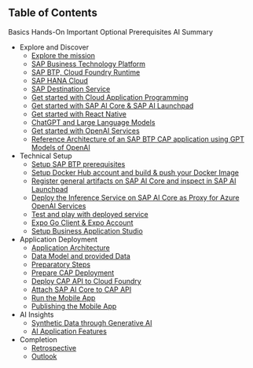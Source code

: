 ## Table of Contents

Basics
Hands-On
Important
Optional
Prerequisites
AI
Summary

<!-- disco-toc-start -->
- Explore and Discover
  - [Explore the mission](./01-explore-the-mission/explore.md)<!-- dc-card: {"label":  ["Basics"]} dc-card -->
  - [SAP Business Technology Platform](./01-explore-the-mission/BTP.md)<!-- dc-card: {"label":  ["Basics"]} dc-card -->
  - [SAP BTP, Cloud Foundry Runtime](./01-explore-the-mission/cf-runtime.md)<!-- dc-card: {"label":  ["Basics"]} dc-card -->
  - [SAP HANA Cloud](./01-explore-the-mission/hana-cloud.md)<!-- dc-card: {"label":  ["Basics"]} dc-card -->
  - [SAP Destination Service](./01-explore-the-mission/destination-service.md)<!-- dc-card: {"label":  ["Basics"]} dc-card -->
  - [Get started with Cloud Application Programming](./01-explore-the-mission/cap.md)<!-- dc-card: {"label":  ["Basics"]} dc-card -->
  - [Get started with SAP AI Core & SAP AI Launchpad](./01-explore-the-mission/ai-core-launchpad.md)<!-- dc-card: {"label":  ["Basics", "AI"]} dc-card -->
  - [Get started with React Native](./01-explore-the-mission/react-native.md)<!-- dc-card: {"label":  ["Basics"]} dc-card -->
  - [ChatGPT and Large Language Models](./01-explore-the-mission/GPT-and-LLMs.md)<!-- dc-card: {"label":  ["Basics", "AI"]} dc-card -->
  - [Get started with OpenAI Services](./01-explore-the-mission/azure-openai-services.md)<!-- dc-card: {"label":  ["Basics", "AI"]} dc-card -->
  - [Reference Architecture of an SAP BTP CAP application using GPT Models of OpenAI](https://github.com/SAP/sap-btp-reference-architectures/blob/main/hyperscalers/openai/README.md)<!-- dc-card: {"label":  ["Basics", "AI"]} dc-card -->
- Technical Setup
  - [Setup SAP BTP prerequisites](https://github.com/SAP-samples/azure-openai-aicore-cap-api/blob/main/documentation/00-prerequisites/01-setup-subaccount-cf-aicore.md)<!-- dc-card: {"label":  ["Prerequisites", "Hands-On"]} dc-card -->
  - [Setup Docker Hub account and build & push your Docker Image](https://github.com/SAP-samples/azure-openai-aicore-cap-api/blob/main/documentation/01-ai-core-azure-openai-proxy/02-build-push-docker-images.md)<!-- dc-card: {"label":  ["Prerequisites", "Hands-On"]} dc-card -->
  - [Register general artifacts on SAP AI Core and inspect in SAP AI Launchpad](https://github.com/SAP-samples/azure-openai-aicore-cap-api/blob/main/documentation/01-ai-core-azure-openai-proxy/03-register-general-artifacts.md)<!-- dc-card: {"label":  ["Hands-On", "AI"]} dc-card -->
  - [Deploy the Inference Service on SAP AI Core as Proxy for Azure OpenAI Services](https://github.com/SAP-samples/azure-openai-aicore-cap-api/blob/main/documentation/01-ai-core-azure-openai-proxy/04-setup-deployment-inference-service.md)<!-- dc-card: {"label":  ["Hands-On", "AI"]} dc-card -->
  - [Test and play with deployed service](https://github.com/SAP-samples/azure-openai-aicore-cap-api/blob/main/documentation/01-ai-core-azure-openai-proxy/05-test-deployed-service.md)<!-- dc-card: {"label":  ["Optional", "Hands-On"]} dc-card -->
  - [Expo Go Client & Expo Account](./02-technical-setup/07-expo.md)<!-- dc-card: {"label":  ["Optional", "Hands-On"]} dc-card -->
  - [Setup Business Application Studio](https://github.com/SAP-samples/successfactors-extension-calculate-employee-seniority/blob/mission/03-ConfigureSAPBusinessApplicationStudio/README.md)<!-- dc-card: {"label":  ["Prerequisites", "Hands-On"]} dc-card -->
- Application Deployment
  - [Application Architecture](./03-application/01-application-architecture.md)<!-- dc-card: {"label":  ["Basics", "Important"]} dc-card -->
  - [Data Model and provided Data](./03-application/02-data-model.md)<!-- dc-card: {"label":  ["Basics", "Important"]} dc-card -->
  - [Preparatory Steps](./03-application/03-preparatory.md)<!-- dc-card: {"label":  ["Hands-On", "Important"]} dc-card -->
  - [Prepare CAP Deployment](https://github.com/SAP-samples/azure-openai-aicore-cap-api/blob/main/documentation/02-cap-api/01-prepare-cap-deployment.md)<!-- dc-card: {"label":  ["Hands-On", "Important"]} dc-card -->
  - [Deploy CAP API to Cloud Foundry](./03-application/05-cap-deployment.md)<!-- dc-card: {"label":  ["Hands-On", "Important"]} dc-card -->
  - [Attach SAP AI Core to CAP API](https://github.com/SAP-samples/azure-openai-aicore-cap-api/blob/main/documentation/02-cap-api/03-attach-aicore.md)<!-- dc-card: {"label":  ["Hands-On", "AI"]} dc-card -->
  - [Run the Mobile App](./03-application/07-run-mobile-app.md)<!-- dc-card: {"label":  ["Hands-On", "Important"]} dc-card -->
  - [Publishing the Mobile App](./03-application/08-publish-mobile-app.md)<!-- dc-card: {"label":  ["Hands-On", "Optional"]} dc-card -->
- AI Insights
  - [Synthetic Data through Generative AI](./04-data-setup/AI-data-setup-overview.md)<!-- dc-card: {"label":  ["Basics", "AI"]} dc-card -->
  - [AI Application Features](./05-AI-features/AI-application-features-overview.md)<!-- dc-card: {"label":  ["Basics", "AI"]} dc-card -->
- Completion
  - [Retrospective](./06-complete/retrospective.md)<!-- dc-card: {"label":  ["Summary"]} dc-card -->
  - [Outlook](./06-complete/outlook.md)<!-- dc-card: {"label":  ["Summary"]} dc-card -->
<!-- disco-toc-end -->

